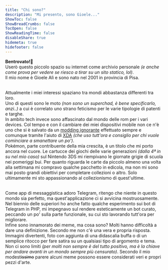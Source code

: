 ```yaml
---
title: "Chi sono?"
description: "Mi presento, sono Gioele..."
ShowToc: false
ShowBreadCrumbs: false
TocOpen: false
ShowReadingTime: false
disableShare: true
hidemeta: true
hidefooter: false
---
```


<b>Bentrovato!🫡</b><br>
Userò questo piccolo spazio su internet come archivio personale <i>(e anche come prova per vedere se riesco a tirar su un sito statico, lol)</i>.<br>
Il mio nome è Gioele Alì e sono nato nel 2001 in provincia di Pisa.<br><br>

Attualmente i miei interessi spaziano tra mondi abbastanza differenti tra loro.<br>
Uno di questi sono le moto <i>(non sono un superchad, è bene specificarlo, anzi..)</i> a cui è correlato uno strano feticismo per le varie tipologie di patenti e targhe.<br>
In ambito tech invece sono affascinato dal mondo delle rom per i vari devices. Col tempo e con il cambiare dei miei dispositivi mobile non ce n'è uno che si è salvato da un [modding ignorante](https://it.wikipedia.org/wiki/Modding#Modding_dispositivi_mobili) effettuato sempre e comunque tramite l'aiuto di [XDA](https://www.xda-developers.com/) <i>(che uso tutt'ora e consiglio per chi vuole cominciare a smanettare un po')</i>.<br>
Pokémon, parte contribuente della mia crescita, è un titolo che mi porto ancora nel cuore. Le cartucce dei giochi delle varie generazioni <i>(dalla 4ª in su nel mio caso)</i> sul Nintendo 3DS mi riempivano le giornate grigie di scuola nei pomeriggi bui. Per quanto riguarda le carte da piccolo almeno una volta alla settimana mi compravo qualche pacchetto in edicola, ma non mi sono mai posto grandi obiettivi per completare collezioni o altro. Solo ultimamente mi sto appassionando al collezionismo di quest'ultime.<br><br>

Come app di messaggistica adoro Telegram, ritengo che niente in questo mondo sia perfetto, ma quest'applicazione ci si avvicina mostruosamente. Nel biennio delle superiori ho anche fatto qualche esperimento sui bot di Telegram in PHP, mi impegnavo sul rendere esteticamente un bot curato, peccando un po' sulla parte funzionale, su cui sto lavorando tutt'ora per migliorare.<br>
Infine sono innamorato dei meme, ma cosa sono? Molti hanno difficoltà a dare una definizione. Secondo me non c'è una vera e propria risposta. Immagini divertenti, foto con aggiunta di una didascalia buffa o di un semplice ritocco per fare satira su un qualsiasi tipo di argomento e tema. Non ci sono limiti <i>(per molti non sempre è del tutto positivo, ma è la chiave per andare avanti in un mondo sempre più censurato)</i>. Secondo il mio modest<s>issimo</s> parere alcuni meme possono essere considerati veri e propri pezzi d'arte.

